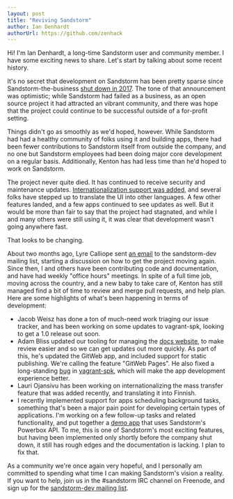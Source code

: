 ```yaml
---
layout: post
title: "Reviving Sandstorm"
author: Ian Denhardt
authorUrl: https://github.com/zenhack
---
```


Hi! I'm Ian Denhardt, a long-time Sandstorm user and community member.
I have some exciting news to share. Let's start by talking about some
recent history.

It's no secret that development on Sandstorm has been pretty sparse
since Sandstorm-the-business [shut down in 2017][1]. The tone of that
announcement was optimistic; while Sandstorm had failed as a business,
as an open source project it had attracted an vibrant community, and
there was hope that the project could continue to be successful outside
of a for-profit setting.

Things didn't go as smoothly as we'd hoped, however. While Sandstorm had
had a healthy community of folks using it and building apps, there had
been fewer contributions to Sandstorm itself from outside the company,
and no one but Sandstorm employees had been doing major core development
on a regular basis. Additionally, Kenton has had less time than he'd
hoped to work on Sandstorm.

The project never quite died. It has continued to receive security and
maintenance updates. [Internationalization support was added][2], and
several folks have stepped up to translate the UI into other languages.
A few other features landed, and a few apps continued to see updates as
well. But it would be more than fair to say that the project had stagnated,
and while I and many others were still using it, it was clear that
development wasn't going anywhere fast.

That looks to be changing.

About two months ago, Lyre Calliope sent [an email][3] to the sandstorm-dev
mailing list, starting a discussion on how to get the project moving again.
Since then, I and others have been contributing code and documentation,
and have had weekly "office hours" meetings. In spite of a full
time job, moving across the country, and a new baby to take care of,
Kenton has still managed find a bit of time to review and merge pull
requests, and help plan. Here are some highlights of what's been happening
in terms of development:

- Jacob Weisz has done a ton of much-need work triaging our issue
  tracker, and has been working on some updates to vagrant-spk,
  looking to get a 1.0 release out soon.
- Adam Bliss updated our tooling for managing the [docs website][5],
  to make review easier and so we can get updates out more quickly.
  As part of this, he's updated the GitWeb app, and included support
  for static publishing. We're calling the feature "GitWeb Pages".
  He also fixed a long-standing [bug][6] in [vagrant-spk][7], which
  will make the app development experience better.
- Lauri Ojansivu has been working on internationalizing the mass
  transfer feature that was added recently, and translating it into
  Finnish.
- I recently implemented support for apps scheduling background tasks,
  something that's been a major pain point for developing certain types
  of applications. I'm working on a few follow-up tasks and related
  functionality, and put together a [demo app][4] that uses
  Sandstorm's Powerbox API. To me, this is one of Sandstorm's most
  exciting features, but having been implemented only shortly before
  the company shut down, it still has rough edges and the documentation
  is lacking. I plan to fix that.

As a community we're once again very hopeful, and I personally am
committed to spending what time I can making Sandstorm's vision a
reality. If you want to help, join us in the #sandstorm IRC channel
on Freenode, and sign up for the [sandstorm-dev mailing list][8].

[1]: https://sandstorm.io/news/2017-02-06-sandstorm-returning-to-community-roots
[2]: https://sandstorm.io/news/2017-10-28-i18n
[3]: https://groups.google.com/d/msg/sandstorm-dev/cVPH014H2iY/8Em-dPDyBQAJ
[4]: https://github.com/zenhack/hello-sandstorm-oauth
[5]: https://docs.sandstorm.io/
[6]: https://github.com/sandstorm-io/vagrant-spk/issues/213
[7]: https://github.com/sandstorm-io/vagrant-spk/
[8]: https://groups.google.com/forum/#!forum/sandstorm-dev
